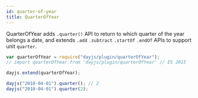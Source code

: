 ```yaml
---
id: quarter-of-year
title: QuarterOfYear
---
```


QuarterOfYear adds `.quarter()` API to return to which quarter of the year belongs a date, and extends `.add` `.subtract` `.startOf` `.endOf` APIs to support unit `quarter`.

```javascript
var quarterOfYear = require("dayjs/plugin/quarterOfYear");
// import quarterOfYear from 'dayjs/plugin/quarterOfYear' // ES 2015

dayjs.extend(quarterOfYear);

dayjs("2010-04-01").quarter(); // 2
dayjs("2010-04-01").quarter(2);
```
